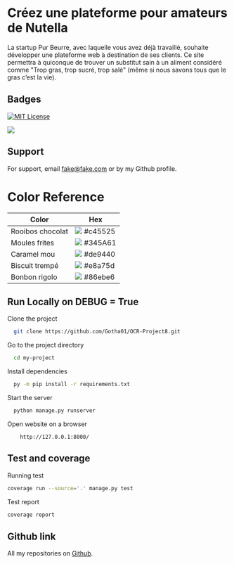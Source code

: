 
# Créez une plateforme pour amateurs de Nutella

La startup Pur Beurre, avec laquelle vous avez déjà travaillé, souhaite développer une plateforme web à destination de ses clients. Ce site permettra à quiconque de trouver un substitut sain à un aliment considéré comme "Trop gras, trop sucré, trop salé" (même si nous savons tous que le gras c’est la vie).

## Badges

[![MIT License](https://img.shields.io/badge/License-MIT-blue.svg)](https://choosealicense.com/licenses/mit/)

![](https://img.shields.io/badge/Version-v1.0.1-orange)


## Support

For support, email fake@fake.com or by my Github profile.

 
# Color Reference

| Color             | Hex                                                       |
| ----------------- | ----------------------------------------------------------|
| Rooibos chocolat  | ![](https://via.placeholder.com/10/c45525?text=+) #c45525 |
| Moules frites     | ![](https://via.placeholder.com/10/345A61?text=+) #345A61 |
| Caramel mou       | ![](https://via.placeholder.com/10/de9440?text=+) #de9440 |
| Biscuit trempé    | ![](https://via.placeholder.com/10/e8a75d?text=+) #e8a75d |
| Bonbon rigolo     | ![](https://via.placeholder.com/10/86ebe6?text=+) #86ebe6 |

## Run Locally on DEBUG = True

Clone the project

```bash
  git clone https://github.com/Gotha01/OCR-Project8.git
```

Go to the project directory

```bash
  cd my-project
```

Install dependencies

```bash
  py -m pip install -r requirements.txt
```

Start the server

```bash
  python manage.py runserver
```

Open website on a browser

```browser
    http://127.0.0.1:8000/
```

## Test and coverage

Running test

```bash
coverage run --source='.' manage.py test
```

Test report

```bash
coverage report
```

## Github link

All my repositories on [Github](https://github.com/Gotha01?tab=repositories).